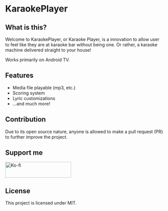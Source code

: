 # KaraokePlayer
## What is this?
Welcome to KaraokePlayer, or Karaoke Player, is a innovation to allow user to feel like they are at karaoke bar without being one. Or rather, a karaoke machine delivered straight to your house!

Works primarily on Android TV.

## Features
+ Media file playable (mp3, etc.)
+ Scoring system
+ Lyric customizations
+ ...and much more!

## Contribution
Due to its open source nature, anyone is allowed to make a pull request (PR) to further improve the project.

## Support me
 <a href="https://ko-fi.com/wicky">
    <img src="https://cdn.ko-fi.com/cdn/kofi3.png?v=3" height="50" width="210" alt="Ko-fi" />
  </a>

## License
This project is licensed under MIT.